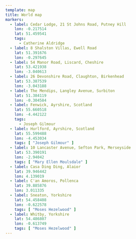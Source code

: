 ```yaml
---
template: map
title: World map
markers:
  - label: Cedar Lodge, 21 St Johns Road, Putney Hill
    lon: -0.217514
    lat: 51.459541
    tags:
      - Catherine Aldridge
  - label: 8 Shalston Villas, Ewell Road
    lat: 51.391676
    lon: -0.297645
  - label: 54 Manor Road, Liscard, Cheshire
    lat: 53.421938
    lon: -3.040613
  - label: 26 Devonshire Road, Claughton, Birkenhead
    lat: 53.387539
    lon: -3.043188
  - label: The Mendips, Langley Avenue, Surbiton
    lat: 51.384119
    lon: -0.304584
  - label: Fenwick, Ayrshire, Scotland
    lat: 55.660518
    lon: -4.442122
    tags:
      - Joseph Gilmour
  - label: Hurlford, Ayrshire, Scotland
    lat: 55.599488
    lon: -4.453034
    tags: [ "Joseph Gilmour" ]
  - label: 10 Lancaster Avenue, Sefton Park, Merseyside
    lat: 53.390191
    lon: -2.94042
    tags: [ "Mary Ellen Moulsdale" ]
  - label: Casa Ding Ding, Alaior
    lat: 39.946442
    lon: 4.139019
  - label: C'an Amoros, Pollenca
    lat: 39.885876
    lon: 3.011335
  - label: Sneaton, Yorkshire
    lat: 54.458408
    lon: -0.622578
    tags: [ "Moses Hezelwood" ]
  - label: Whitby, Yorkshire
    lat: 54.486807
    lon: -0.613749
    tags: [ "Moses Hezelwood" ]
---
```

